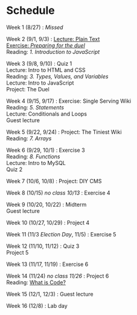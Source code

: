 # Schedule

Week 1 (8/27)
:   *Missed*

Week 2 (9/1, 9/3)
:   [Lecture: Plain Text](http://phiffer.org/scripting/week2/tuesday-lecture.html)  
    [Exercise: *Preparing for the duel*](http://phiffer.org/scripting/week2/duel)  
    Reading: *1. Introduction to JavaScript*

Week 3 (9/8, 9/10)
:   Quiz 1  
    Lecture: Intro to HTML and CSS  
    Reading: *3. Types, Values, and Variables*  
    Lecture: Intro to JavaScript  
    Project: The Duel

Week 4 (9/15, 9/17)
:   Exercise: Single Serving Wiki  
    Reading: *5. Statements*  
    Lecture: Conditionals and Loops  
    Guest lecture

Week 5 (9/22, 9/24)
:   Project: The Tiniest Wiki  
    Reading: *7. Arrays*

Week 6 (9/29, 10/1)
:   Exercise 3  
    Reading: *8. Functions*  
    Lecture: Intro to MySQL  
    Quiz 2

Week 7 (10/6, 10/8)
:   Project: DIY CMS

Week 8 (10/15) *no class 10/13*
:   Exercise 4

Week 9 (10/20, 10/22)
:   Midterm  
    Guest lecture

Week 10 (10/27, 10/29)
:   Project 4

Week 11 (11/3 *Election Day*, 11/5)
:   Exercise 5

Week 12 (11/10, 11/12)
:   Quiz 3  
    Project 5

Week 13 (11/17, 11/19)
:   Exercise 6

Week 14 (11/24) *no class 11/26*
:   Project 6  
    Reading: [What is Code?](http://www.bloomberg.com/graphics/2015-paul-ford-what-is-code/)

Week 15 (12/1, 12/3)
:   Guest lecture

Week 16 (12/8)
:   Lab day
